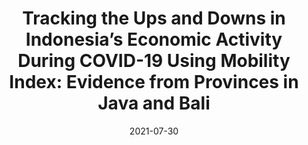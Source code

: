 ---
title: "Tracking the Ups and Downs in Indonesia’s Economic Activity During COVID-19 Using Mobility Index: Evidence from Provinces in Java and Bali"
collection: publications
permalink: /publication/2021-tracking-the-ups-and-downs
date: 2021-07-30
venue: 'Economic Research Institute for ASEAN and East Asia (ERIA)'
paperurl: 'https://www.think-asia.org/bitstream/handle/11540/13918/Tracking-the-Ups-and-Downs-in-Indonesia%E2%80%99s-Economic-Activity-During-COVID-19-Using-Mobility-Index.pdf?sequence=1'
link: 'https://www.eria.org/publications/tracking-the-ups-and-downs-in-indonesias-economic-activity-during-covid-19-using-mobility-index-evidence-from-provinces-in-java-and-bali/'
code: #'https://doi.org/10.7910/DVN/BEKPWV'
citation: 'Damuri, Yose Rizal; Tyas, Prabaning; Aswicahyono, Haryo; Priyadi, Lionel; Kusumawardhani, Stella; Yazid, Ega Kurnia. 2021. <i>Tracking the Ups and Downs in Indonesia’s Economic Activity During COVID-19 Using Mobility Index: Evidence from Provinces in Java and Bali</i>. © Economic Research Institute for ASEAN and East Asia. http://hdl.handle.net/11540/13918.'
---